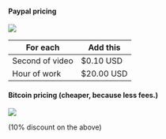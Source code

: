 
#### Paypal pricing
![](http://thecookiecatcher.com/wp-content/uploads/2014/08/PayPal_Logo.jpg)

For each | Add this
--------|--------
Second of video | $0.10 USD
Hour of work | $20.00 USD

#### Bitcoin pricing (cheaper, because less fees.)
![](//i.imgur.com/wQQPl8D.png)

(10% discount on the above)
